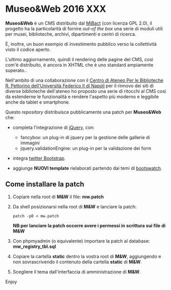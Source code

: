 # Museo&Web 2016 XXX
**Museo&Web** è un CMS distribuito dal [MiBact](http://www.beniculturali.it/) (con licenza GPL 2.0), il progetto ha la particolarit&agrave; di fornire <em>out-of the box</em> una serie di moduli utili per musei, biblioteche, archivi, dipartimenti e centri di ricerca. 

&Egrave;, inoltre, un buon esempio di investimento pubblico verso la collettività visto il codice aperto.

L'ultimo aggiornamento, quindi il rendering delle pagine del CMS, così com'è distribuito, è ancora in XHTML che è uno standard ampiamente superato..

Nell'ambito di una collaborazione con il [Centro di Ateneo Per le Biblioteche R. Pettorino dell'Università Federico II di Napoli](http://www.sba.unina.it) per il rinnovo dei siti di diverse biblioteche dell'ateneo ho proposto una serie di ritocchi al CMS così da estenderne le funzionalità e rendere l'aspetto più moderno e leggibile anche da tablet e smartphone.

Questo *repository* distribuisce pubblicamente una patch per **Museo&Web** che: 
- completa l'integrazione di [jQuery](https://jquery.com/), con:
	- fancybox: un plug-in di jquery per la gestione delle gallerie di immagini
	-  jquery.validationEngine: un plug-in per la validazione dei form
- integra [twitter Bootstrap](http://getbootstrap.com/). 

- aggiunge **NUOVI template** rielaborati partendo dai temi di [bootswatch](https://bootswatch.com/).

## Come installare la patch
1. Copiare nella root di **M&W** il file: **mw.patch**
2. Da shell posizionarsi nella root di **M&W** e lanciare la patch:

	<code>patch -p0 < mw.patch</code>
	
	**NB:per lanciare la patch occorre avere i permessi in scrittura sui file di M&W**

3. Con phpmyadmin (o equivalente) importare la patch al database: **mw_registry_tbl.sql**

4. Copiare la cartella **static** dentro la vostra root di **M&W**, aggiungendo e non sovrascrivendo il contenuto della cartella **static** di **M&W**.
5. Scegliere il tema dall'interfaccia di amministrazione di **M&W**.

Enjoy
